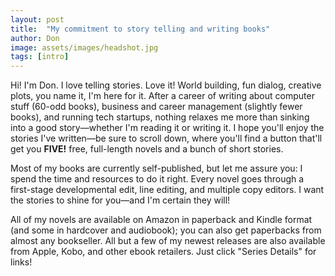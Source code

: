 ```yaml
---
layout: post
title:  "My commitment to story telling and writing books"
author: Don
image: assets/images/headshot.jpg
tags: [intro]
---
```


Hi! I'm Don. I love telling stories. Love it! World building, fun dialog, creative plots, you name it, I'm here for it. After a career of writing about computer stuff (60-odd books), business and career management (slightly fewer books), and running tech startups, nothing relaxes me more than sinking into a good story—whether I'm reading it or writing it. I hope you'll enjoy the stories I've written—be sure to scroll down, where you'll find a button that'll get you **FIVE!** free, full-length novels and a bunch of short stories.

Most of my books are currently self-published, but let me assure you: I spend the time and resources to do it right. Every novel goes through a first-stage developmental edit, line editing, and multiple copy editors. I want the stories to shine for you—and I'm certain they will!

All of my novels are available on Amazon in paperback and Kindle format (and some in hardcover and audiobook); you can also get paperbacks from almost any bookseller. All but a few of my newest releases are also available from Apple, Kobo, and other ebook retailers. Just click "Series Details" for links!
